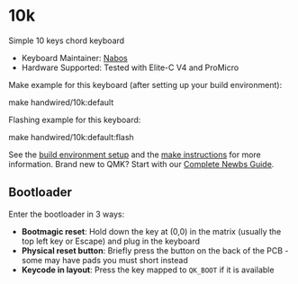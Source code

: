 # 10k

Simple 10 keys chord keyboard

* Keyboard Maintainer: [Nabos](https://github.com/nab-os)
* Hardware Supported: Tested with Elite-C V4 and ProMicro

Make example for this keyboard (after setting up your build environment):

  make handwired/10k:default

Flashing example for this keyboard:

  make handwired/10k:default:flash

See the [build environment setup](https://docs.qmk.fm/#/getting_started_build_tools) and the [make instructions](https://docs.qmk.fm/#/getting_started_make_guide) for more information. Brand new to QMK? Start with our [Complete Newbs Guide](https://docs.qmk.fm/#/newbs).

## Bootloader

Enter the bootloader in 3 ways:

* **Bootmagic reset**: Hold down the key at (0,0) in the matrix (usually the top left key or Escape) and plug in the keyboard
* **Physical reset button**: Briefly press the button on the back of the PCB - some may have pads you must short instead
* **Keycode in layout**: Press the key mapped to `QK_BOOT` if it is available
